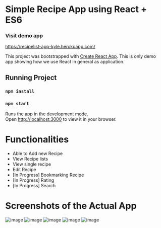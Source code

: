 # Simple Recipe App using React + ES6 

### Visit demo app
https://recipelist-app-kyle.herokuapp.com/

This project was bootstrapped with [Create React App](https://github.com/facebook/create-react-app).
This is only demo app showing how we use React in general as application.

## Running Project
### `npm install`
### `npm start`

Runs the app in the development mode.\
Open [http://localhost:3000](http://localhost:3000) to view it in your browser.

# Functionalities 
- Able to Add new Recipe
- View Recipe lists
- View single recipe
- Edit Recipe
- [In Progress] Bookmarking Recipe
- [In Progress] Rating
- [In Progress] Search

# Screenshots of the Actual App
![image](https://user-images.githubusercontent.com/82791084/152117192-4577493a-d762-41ba-9329-6dd281cbc5b8.png)
![image](https://user-images.githubusercontent.com/82791084/154222891-b13f822b-7dfc-45ed-bb07-5fc9a5556691.png)
![image](https://user-images.githubusercontent.com/82791084/152117266-7890b154-2e72-4be2-95fa-2f08cd7b3324.png)
![image](https://user-images.githubusercontent.com/82791084/152117288-1a1bd029-a5f6-49ba-add9-7b5731d6fffd.png)
![image](https://user-images.githubusercontent.com/82791084/152117687-ef683577-4c65-403c-9e24-4691c6b61f73.png)
